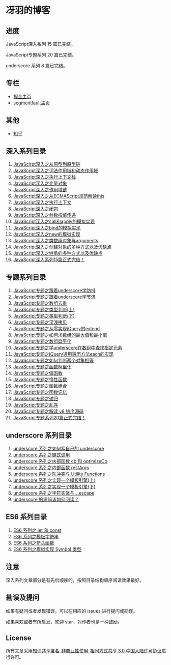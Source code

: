 # 冴羽的博客

## 进度

JavaScript深入系列 15 篇已完结。

JavaScript专题系列 20 篇已完结。

underscore 系列 8 篇已完结。

## 专栏

* [掘金主页](https://juejin.im/user/58e4b9b261ff4b006b3227f4)
* [segmentfault主页](https://segmentfault.com/u/yayu/articles)

## 其他

* [知乎](https://www.zhihu.com/people/qing-feng-yi-yang/activities)

## 深入系列目录

1. [JavaScirpt深入之从原型到原型链](https://github.com/mqyqingfeng/Blog/issues/2)
2. [JavaScript深入之词法作用域和动态作用域](https://github.com/mqyqingfeng/Blog/issues/3)
3. [JavaScript深入之执行上下文栈](https://github.com/mqyqingfeng/Blog/issues/4)
4. [JavaScript深入之变量对象](https://github.com/mqyqingfeng/Blog/issues/5)
5. [JavaScript深入之作用域链](https://github.com/mqyqingfeng/Blog/issues/6)
6. [JavaScript深入之从ECMAScript规范解读this](https://github.com/mqyqingfeng/Blog/issues/7)
7. [JavaScript深入之执行上下文](https://github.com/mqyqingfeng/Blog/issues/8)
8. [JavaScript深入之闭包](https://github.com/mqyqingfeng/Blog/issues/9)
9. [JavaScript深入之参数按值传递](https://github.com/mqyqingfeng/Blog/issues/10)
10. [JavaScript深入之call和apply的模拟实现](https://github.com/mqyqingfeng/Blog/issues/11)
11. [JavaScript深入之bind的模拟实现](https://github.com/mqyqingfeng/Blog/issues/12)
12. [JavaScript深入之new的模拟实现](https://github.com/mqyqingfeng/Blog/issues/13)
13. [JavaScript深入之类数组对象与arguments](https://github.com/mqyqingfeng/Blog/issues/14)
14. [JavaScript深入之创建对象的多种方式以及优缺点](https://github.com/mqyqingfeng/Blog/issues/15)
15. [JavaScript深入之继承的多种方式以及优缺点](https://github.com/mqyqingfeng/Blog/issues/16)
16. [JavaScript深入系列15篇正式完结！](https://github.com/mqyqingfeng/Blog/issues/17)

## 专题系列目录

1. [JavaScript专题之跟着underscore学防抖](https://github.com/mqyqingfeng/Blog/issues/22)
2. [JavaScript专题之跟着underscore学节流](https://github.com/mqyqingfeng/Blog/issues/26)
3. [JavaScript专题之数组去重](https://github.com/mqyqingfeng/Blog/issues/27)
4. [JavaScript专题之类型判断(上)](https://github.com/mqyqingfeng/Blog/issues/28)
5. [JavaScript专题之类型判断(下)](https://github.com/mqyqingfeng/Blog/issues/30)
6. [JavaScript专题之深浅拷贝](https://github.com/mqyqingfeng/Blog/issues/32)
7. [JavaScript专题之从零实现jQuery的extend](https://github.com/mqyqingfeng/Blog/issues/33)
8. [JavaScript专题之如何求数组的最大值和最小值](https://github.com/mqyqingfeng/Blog/issues/35)
9. [JavaScript专题之数组扁平化](https://github.com/mqyqingfeng/Blog/issues/36)
10. [JavaScript专题之学underscore在数组中查找指定元素](https://github.com/mqyqingfeng/Blog/issues/37)
11. [JavaScript专题之jQuery通用遍历方法each的实现](https://github.com/mqyqingfeng/Blog/issues/40)
12. [JavaScript专题之如何判断两个对象相等](https://github.com/mqyqingfeng/Blog/issues/41)
13. [JavaScript专题之函数柯里化](https://github.com/mqyqingfeng/Blog/issues/42)
14. [JavaScript专题之偏函数](https://github.com/mqyqingfeng/Blog/issues/43)
15. [JavaScript专题之惰性函数](https://github.com/mqyqingfeng/Blog/issues/44)
16. [JavaScript专题之函数组合](https://github.com/mqyqingfeng/Blog/issues/45)
17. [JavaScript专题之函数记忆](https://github.com/mqyqingfeng/Blog/issues/46)
18. [JavaScript专题之递归](https://github.com/mqyqingfeng/Blog/issues/49)
19. [JavaScript专题之乱序](https://github.com/mqyqingfeng/Blog/issues/51)
20. [JavaScript专题之解读 v8 排序源码](https://github.com/mqyqingfeng/Blog/issues/52)
21. [JavaScript专题系列20篇正式完结！](https://github.com/mqyqingfeng/Blog/issues/53)

## underscore 系列目录

1. [underscore 系列之如何写自己的 underscore](https://github.com/mqyqingfeng/Blog/issues/56)
2. [underscore 系列之链式调用](https://github.com/mqyqingfeng/Blog/issues/57)
3. [underscore 系列之内部函数 cb 和 optimizeCb](https://github.com/mqyqingfeng/Blog/issues/58)
4. [underscore 系列之内部函数 restArgs](https://github.com/mqyqingfeng/Blog/issues/60)
5. [underscore 系列之防冲突与 Utility Functions](https://github.com/mqyqingfeng/Blog/issues/62)
6. [underscore 系列之实现一个模板引擎(上)](https://github.com/mqyqingfeng/Blog/issues/63)
7. [underscore 系列之实现一个模板引擎(下)](https://github.com/mqyqingfeng/Blog/issues/70)
8. [underscore 系列之字符实体与 _.escape](https://github.com/mqyqingfeng/Blog/issues/77)
9. [underscore 的源码该如何阅读？](https://github.com/mqyqingfeng/Blog/issues/79)

## ES6 系列目录

1. [ES6 系列之 let 和 const](https://github.com/mqyqingfeng/Blog/issues/82)
2. [ES6 系列之模板字符串](https://github.com/mqyqingfeng/Blog/issues/84)
3. [ES6 系列之箭头函数](https://github.com/mqyqingfeng/Blog/issues/85)
4. [ES6 系列之模拟实现 Symbol 类型](https://github.com/mqyqingfeng/Blog/issues/87)

## 注意

深入系列文章部分是有先后顺序的，按照目录结构顺序阅读效果最好。

## 勘误及提问

如果有疑问或者发现错误，可以在相应的 issues 进行提问或勘误。

如果喜欢或者有所启发，欢迎 star，对作者也是一种鼓励。

## License

所有文章采用[知识共享署名-非商业性使用-相同方式共享 3.0 中国大陆许可协议](http://creativecommons.org/licenses/by-nc-sa/3.0/cn/)进行许可。